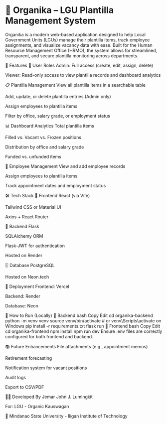 # 🌿 Organika – LGU Plantilla Management System
Organika is a modern web-based application designed to help Local Government Units (LGUs) manage their plantilla items, track employee assignments, and visualize vacancy data with ease. Built for the Human Resource Management Office (HRMO), the system allows for streamlined, transparent, and secure plantilla monitoring across departments.

📌 Features
👥 User Roles
Admin: Full access (create, edit, assign, delete)

Viewer: Read-only access to view plantilla records and dashboard analytics

📋 Plantilla Management
View all plantilla items in a searchable table

Add, update, or delete plantilla entries (Admin only)

Assign employees to plantilla items

Filter by office, salary grade, or employment status

📊 Dashboard Analytics
Total plantilla items

Filled vs. Vacant vs. Frozen positions

Distribution by office and salary grade

Funded vs. unfunded items

👤 Employee Management
View and add employee records

Assign employees to plantilla items

Track appointment dates and employment status

🛠️ Tech Stack
🔗 Frontend
React (via Vite)

Tailwind CSS or Material UI

Axios + React Router

🔌 Backend
Flask

SQLAlchemy ORM

Flask-JWT for authentication

Hosted on Render

🗄️ Database
PostgreSQL

Hosted on Neon.tech

🚀 Deployment
Frontend: Vercel

Backend: Render

Database: Neon

🧪 How to Run (Locally)
🔹 Backend
bash
Copy
Edit
cd organika-backend
python -m venv venv
source venv/bin/activate  # or venv\Scripts\activate on Windows
pip install -r requirements.txt
flask run
🔹 Frontend
bash
Copy
Edit
cd organika-frontend
npm install
npm run dev
Ensure .env files are correctly configured for both frontend and backend.

📚 Future Enhancements
File attachments (e.g., appointment memos)

Retirement forecasting

Notification system for vacant positions

Audit logs

Export to CSV/PDF

👨‍💼 Developed By
Jemar John J. Lumingkit

For: LGU - Organic Kauswagan

📍 Mindanao State University - Iligan Institute of Technology

